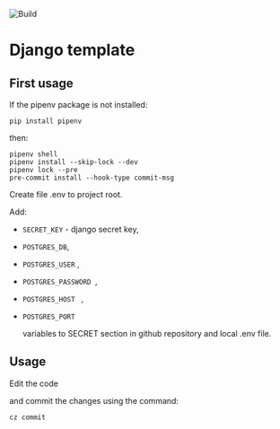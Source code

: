 ![Build](https://github.com/SemenovAV/core/workflows/Build/badge.svg)

# Django template



## First usage

If the pipenv package is not installed:

``` 
pip install pipenv 

```

then:
```
pipenv shell
pipenv install --skip-lock --dev
pipenv lock --pre
pre-commit install --hook-type commit-msg
```
Create file .env to project root.

Add:
 * ```SECRET_KEY``` - django secret key,
 * ```POSTGRES_DB```,
 * ```POSTGRES_USER``` ,
 * ```POSTGRES_PASSWORD ```,
 * ```POSTGRES_HOST ``` ,
 * ```POSTGRES_PORT ```  
   
   variables to SECRET section in github repository and local .env file.

## Usage

Edit the code

and commit the changes using the command:
```angular2html
cz commit
```

